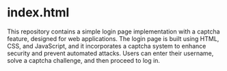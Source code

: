 # index.html
 This repository contains a simple login page implementation with a captcha feature, designed for web applications. The login page is built using HTML, CSS, and JavaScript, and it incorporates a captcha system to enhance security and prevent automated attacks. Users can enter their username, solve a captcha challenge, and then proceed to log in. 
